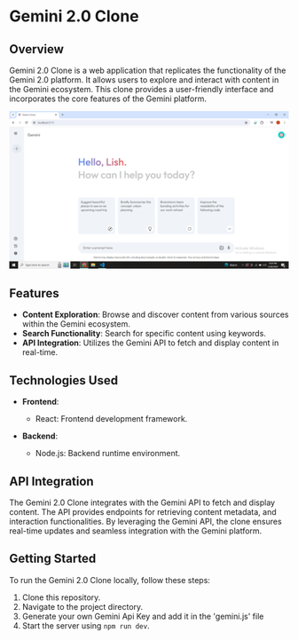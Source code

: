 # Gemini 2.0 Clone

## Overview

Gemini 2.0 Clone is a web application that replicates the functionality of the Gemini 2.0 platform. It allows users to explore and interact with content in the Gemini ecosystem. This clone provides a user-friendly interface and incorporates the core features of the Gemini platform.

![Gemini 2.0 clone Preview](./chatbot-clone/src/assets/Gemini2.0-Clone.png)
## Features

- **Content Exploration**: Browse and discover content from various sources within the Gemini ecosystem.
- **Search Functionality**: Search for specific content using keywords.
- **API Integration**: Utilizes the Gemini API to fetch and display content in real-time.

## Technologies Used

- **Frontend**:
  - React: Frontend development framework.

- **Backend**:
  - Node.js: Backend runtime environment.

## API Integration

The Gemini 2.0 Clone integrates with the Gemini API to fetch and display content. The API provides endpoints for retrieving content metadata, and interaction functionalities. By leveraging the Gemini API, the clone ensures real-time updates and seamless integration with the Gemini platform.

## Getting Started

To run the Gemini 2.0 Clone locally, follow these steps:

1. Clone this repository.
2. Navigate to the project directory.
3. Generate your own Gemini Api Key and add it in the 'gemini.js' file
4. Start the server using `npm run dev`.

